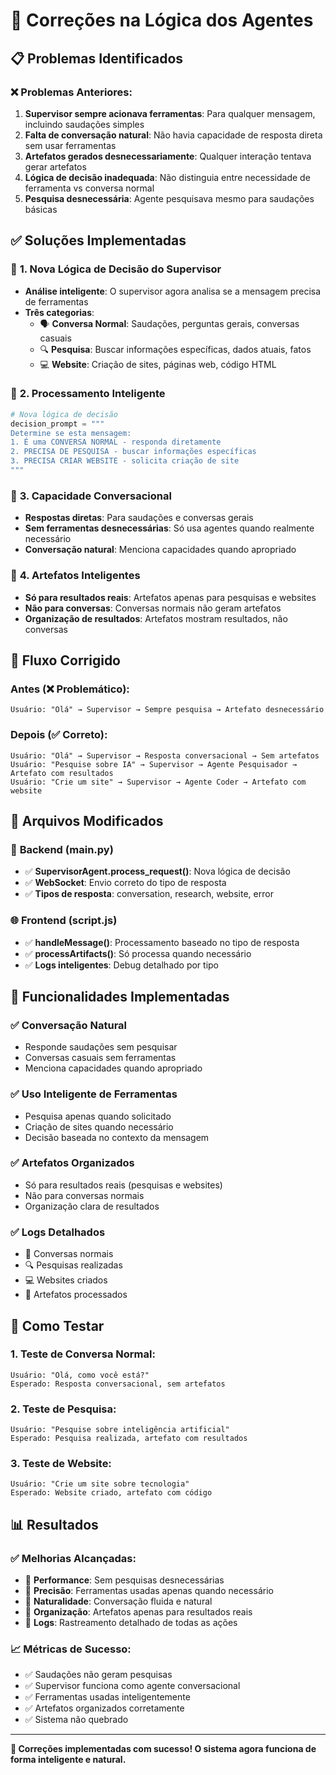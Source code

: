 # 🔧 Correções na Lógica dos Agentes

## 📋 **Problemas Identificados**

### ❌ **Problemas Anteriores:**
1. **Supervisor sempre acionava ferramentas**: Para qualquer mensagem, incluindo saudações simples
2. **Falta de conversação natural**: Não havia capacidade de resposta direta sem usar ferramentas
3. **Artefatos gerados desnecessariamente**: Qualquer interação tentava gerar artefatos
4. **Lógica de decisão inadequada**: Não distinguia entre necessidade de ferramenta vs conversa normal
5. **Pesquisa desnecessária**: Agente pesquisava mesmo para saudações básicas

## ✅ **Soluções Implementadas**

### 🧠 **1. Nova Lógica de Decisão do Supervisor**
- **Análise inteligente**: O supervisor agora analisa se a mensagem precisa de ferramentas
- **Três categorias**:
  - 🗣️ **Conversa Normal**: Saudações, perguntas gerais, conversas casuais
  - 🔍 **Pesquisa**: Buscar informações específicas, dados atuais, fatos
  - 💻 **Website**: Criação de sites, páginas web, código HTML

### 🎯 **2. Processamento Inteligente**
```python
# Nova lógica de decisão
decision_prompt = """
Determine se esta mensagem:
1. É uma CONVERSA NORMAL - responda diretamente
2. PRECISA DE PESQUISA - buscar informações específicas
3. PRECISA CRIAR WEBSITE - solicita criação de site
"""
```

### 💬 **3. Capacidade Conversacional**
- **Respostas diretas**: Para saudações e conversas gerais
- **Sem ferramentas desnecessárias**: Só usa agentes quando realmente necessário
- **Conversação natural**: Menciona capacidades quando apropriado

### 🎨 **4. Artefatos Inteligentes**
- **Só para resultados reais**: Artefatos apenas para pesquisas e websites
- **Não para conversas**: Conversas normais não geram artefatos
- **Organização de resultados**: Artefatos mostram resultados, não conversas

## 🔄 **Fluxo Corrigido**

### **Antes (❌ Problemático):**
```
Usuário: "Olá" → Supervisor → Sempre pesquisa → Artefato desnecessário
```

### **Depois (✅ Correto):**
```
Usuário: "Olá" → Supervisor → Resposta conversacional → Sem artefatos
Usuário: "Pesquise sobre IA" → Supervisor → Agente Pesquisador → Artefato com resultados
Usuário: "Crie um site" → Supervisor → Agente Coder → Artefato com website
```

## 📁 **Arquivos Modificados**

### 🐍 **Backend (main.py)**
- ✅ **SupervisorAgent.process_request()**: Nova lógica de decisão
- ✅ **WebSocket**: Envio correto do tipo de resposta
- ✅ **Tipos de resposta**: conversation, research, website, error

### 🌐 **Frontend (script.js)**
- ✅ **handleMessage()**: Processamento baseado no tipo de resposta
- ✅ **processArtifacts()**: Só processa quando necessário
- ✅ **Logs inteligentes**: Debug detalhado por tipo

## 🎯 **Funcionalidades Implementadas**

### ✅ **Conversação Natural**
- Responde saudações sem pesquisar
- Conversas casuais sem ferramentas
- Menciona capacidades quando apropriado

### ✅ **Uso Inteligente de Ferramentas**
- Pesquisa apenas quando solicitado
- Criação de sites quando necessário
- Decisão baseada no contexto da mensagem

### ✅ **Artefatos Organizados**
- Só para resultados reais (pesquisas e websites)
- Não para conversas normais
- Organização clara de resultados

### ✅ **Logs Detalhados**
- 💬 Conversas normais
- 🔍 Pesquisas realizadas
- 💻 Websites criados
- 🎨 Artefatos processados

## 🧪 **Como Testar**

### **1. Teste de Conversa Normal:**
```
Usuário: "Olá, como você está?"
Esperado: Resposta conversacional, sem artefatos
```

### **2. Teste de Pesquisa:**
```
Usuário: "Pesquise sobre inteligência artificial"
Esperado: Pesquisa realizada, artefato com resultados
```

### **3. Teste de Website:**
```
Usuário: "Crie um site sobre tecnologia"
Esperado: Website criado, artefato com código
```

## 📊 **Resultados**

### ✅ **Melhorias Alcançadas:**
- 🚀 **Performance**: Sem pesquisas desnecessárias
- 🎯 **Precisão**: Ferramentas usadas apenas quando necessário
- 💬 **Naturalidade**: Conversação fluida e natural
- 🎨 **Organização**: Artefatos apenas para resultados reais
- 📝 **Logs**: Rastreamento detalhado de todas as ações

### 📈 **Métricas de Sucesso:**
- ✅ Saudações não geram pesquisas
- ✅ Supervisor funciona como agente conversacional
- ✅ Ferramentas usadas inteligentemente
- ✅ Artefatos organizados corretamente
- ✅ Sistema não quebrado

---

**🎉 Correções implementadas com sucesso! O sistema agora funciona de forma inteligente e natural.**